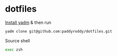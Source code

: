 # dotfiles

[Install yadm](https://yadm.io/docs/install) & then run

```bash
yadm clone git@github.com:paddyroddy/dotfiles.git
```

Source shell

```bash
exec zsh
```
